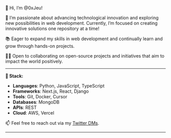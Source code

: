 👋 Hi, I’m @0xJeu!

👀 I’m passionate about advancing technological innovation and exploring new possibilities in web development. Currently, I’m focused on creating innovative solutions one repository at a time!

📚 Eager to expand my skills in web development and continually learn and grow through hands-on projects.

🤝🏾 Open to collaborating on open-source projects and initiatives that aim to impact the world positively.

---

**🔧 Stack:**
- **Languages**: Python, JavaScript, TypeScript
- **Frameworks**: Next.js, React, Django
- **Tools**: Git, Docker, Cursor
- **Databases**: MongoDB
- **APIs**: REST
- **Cloud**: AWS, Vercel

📫 Feel free to reach out via my [Twitter DMs](https://twitter.com/messages/compose?recipient_id=YOUR_TWITTER_ID).

---

<!---
0xJeu/0xJeu is a ✨ special ✨ repository because its `README.md` (this file) appears on your GitHub profile.
You can click the Preview link to take a look at your changes.
--->

